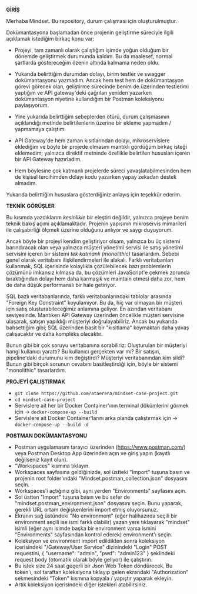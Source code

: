 **GİRİŞ**

Merhaba Mindset. Bu repository, durum çalışması için oluşturulmuştur.

Dokümantasyona başlamadan önce projenin geliştirme süreciyle ilgili açıklamak istediğim birkaç konu var:

- Projeyi, tam zamanlı olarak çalıştığım işimde yoğun olduğum bir dönemde geliştirmek durumunda kaldım. Bu da maalesef, normal şartlarda göstereceğim özenin altında kalmama neden oldu.

- Yukarıda belirttiğim durumdan dolayı, birim testler ve swagger dokümantasyonu yazmadım. Ancak hem test hem de dokümantasyon görevi görecek olan, geliştirme sürecinde benim de üzerinden testlerimi yaptığım ve API gateway'deki çağrıları yeniden yazarken dokümantasyon niyetine kullandığım bir Postman koleksiyonu paylaşıyorum.

- Yine yukarıda belirttiğim sebeplerden ötürü, durum çalışmasının açıklandığı metinde belirtilenlerin üzerine bir ekleme yapmadım / yapmamaya çalıştım.

- API Gateway'de hem zaman kısıtlarından dolayı, mikroservislere eklediğim ve böyle bir projede olmasını mantıklı gördüğüm birkaç isteği eklemedim; yalnızca direktif metninde özellikle belirtilen hususları içeren bir API Gateway hazırladım.

- Hem böylesine çok katmanlı projelerde süreci yavaşlatabilmesinden hem de kişisel tercihimden dolayı kodu yazarken yapay zekadan destek almadım.

Yukarıda belirttiğim hususlara gösterdiğiniz anlayış için teşekkür ederim.

**TEKNİK GÖRÜŞLER**

Bu kısımda yazdıklarım *kesinlikle* bir eleştiri değildir, yalnızca projeye benim teknik bakış açımı açıklamaktadır. Projenin yapısının mikroservis mimarileri ile çalışabirliği ölçmek üzerine olduğunu anlıyor ve saygı duyuyorum.

Ancak böyle bir projeyi kendim geliştiriyor olsam, yalnızca bu üç sistemi barındıracak olan veya yalnızca müşteri yönetimi servisi ile satış yönetimi servisini içeren bir sistemi *tek katmanlı (monolithic)* tasarlardım. Sebebi genel olarak veritabanı ilişkilendirmeleri ile alakalı. Farklı veritabanları kullanmak, SQL içerisinde kolaylıkla çözülebilecek bazı problemlerin çözümünü imkansız kılmasa da, bu çözümleri JavaScript'e çekmek zorunda bıraktığından dolayı hem daha karmaşık ve maintain etmesi daha zor, hem de daha düşük performanslı bir hale getiriyor.

SQL bazlı veritabanlarında, farklı veritabanlarındaki tablolar arasında "Foreign Key Constraint" koyulamıyor. Bu da, hiç var olmayan bir müşteri için satış oluşturabileceğimiz anlamına geliyor. En azından veritabanı seviyesinde. Mantıken API Gateway üzerinden öncelikle müşteri servisine ulaşarak, satışın yapıldığı müşteriyi doğrulayabiliriz. Ancak bu yukarıda bahsettiğim gibi; SQL üzerinden basit bir "kısıtlama" koymaktan daha yavaş çalışacaktır ve daha kompleks olacaktır.

Bunun gibi bir çok soruyu veritabanına sorabiliriz: Oluşturulan bir müşteriyi hangi kullanıcı yarattı? Bu kullanıcı gerçekten var mı? Bir satışın, pipeline'daki durumunu kim değiştirdi? Müşteriyi veritabanından kim sildi? Bunun gibi birçok sorunun cevabını basitleştirdiği için, böyle bir sistemi "monolithic" tasarlardım.

**PROJEYİ ÇALIŞTIRMAK**

- ```git clone https://github.com/ataerena/mindset-case-project.git```
- ```cd mindset-case-project```
- Servislere ait her bir Docker Container'ının terminal dökümlerini görmek için -> ```docker-compose-up --build```
- Servislere ait Docker Container'larını arka planda çalıştırmak için -> ```docker-compose-up --build -d```

**POSTMAN DOKÜMANTASYONU**

- Postman uygulamasını tarayıcı üzerinden (https://www.postman.com/) veya Postman Desktop App üzerinden açın ve giriş yapın (kayıtlı değilseniz kayıt olun).
- "Workspaces" kısmına tıklayın.
- Workspaces sayfasına geldiğinizde, sol üstteki "Import" tuşuna basın ve projenin root folder'ındaki "Mindset.postman_collection.json" dosyasını seçin.
- Workspaces'i açtığınız gibi, aynı yerden "Environments" sayfasını açın.
- Sol üstten "Import" tuşuna basın ve bu sefer de "mindset.postman_environment.json" dosyasını seçin. Bunu yaparak, gerekli URL ortam değişkenlerini import etmiş oluyorsunuz.
- Ekranın sağ üstündeki "No environment" (eğer halihazırda seçili bir environment seçili ise ismi farklı olabilir) yazan yere tıklayarak "mindset" isimli (eğer aynı isimde başka bir environment varsa ismini "Environments" sayfasından kontrol ederek) environment'ı seçin.
- Koleksiyon ve environment import edildikten sonra koleksiyon içerisindeki "/Gateway/User Service" dizinindeki "Login" POST requestini, { "username": "admin", "pwd": "admin123" } şeklindeki request body (otomatik olarak böyle geliyor) ile çalıştırın.
- Bu istek size 24 saat geçerli bir Json Web Token döndürecek. Bu token'ı, sol taraftan koleksiyona tıklayıp gelen ekrandaki "Authorization" sekmesindeki "Token" kısmına kopyala / yapıştır yaparak ekleyin.
- Artık koleksiyon içerisindeki diğer istekleri atabilirsiniz.